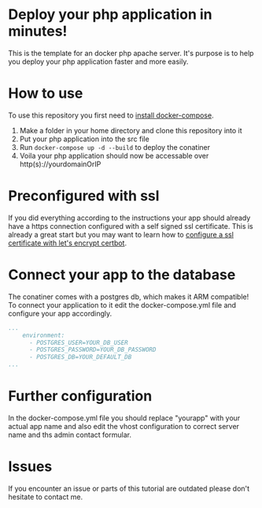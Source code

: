 # Deploy your php application in minutes!
This is the template for an docker php apache server. It's purpose is to help you deploy your php application faster and more easily.

# How to use
To use this repository you first need to [install docker-compose](https://docs.docker.com/compose/install/).

1. Make a folder in your home directory and clone this repository into it
2. Put your php application into the src file
3. Run ```docker-compose up -d --build``` to deploy the conatiner
4. Voila your php application should now be accessable over http(s)://yourdomainOrIP

# Preconfigured with ssl
If you did everything according to the instructions your app should already have a https connection configured with a self signed ssl certificate. This is already a great start but you may want to learn how to [configure a ssl certificate with let's encrypt certbot](https://letsencrypt.org/de/getting-started/).

# Connect your app to the database
The conatiner comes with a postgres db, which makes it ARM compatible! To connect your application to it edit the docker-compose.yml file and configure your app accordingly.

```yml
...
    environment:
      - POSTGRES_USER=YOUR_DB_USER
      - POSTGRES_PASSWORD=YOUR_DB_PASSWORD
      - POSTGRES_DB=YOUR_DEFAULT_DB
...
```

# Further configuration
In the docker-compose.yml file you should replace "yourapp" with your actual app name and also edit the vhost configuration to correct server name and ths admin contact formular. 

# Issues
If you encounter an issue or parts of this tutorial are outdated please don't hesitate to contact me.
